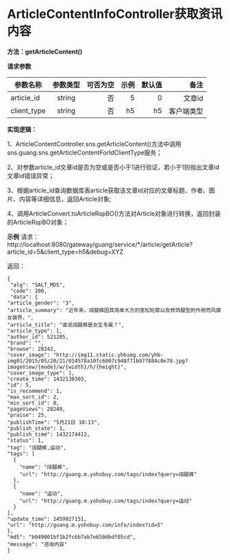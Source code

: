 # ArticleContentInfoController获取资讯内容 #
**方法：getArticleContent()**

**请求参数**

| 参数名称 | 参数类型 | 可否为空 |示例  |默认值 |备注  |
| ---------|:--------:| --------:|-----:|------:|-----:|
|article_id|string    | 否       |5     |0      |文章id|
|client_type|string   | 否       |h5    |h5     |客户端类型|

**实现逻辑：**

1、ArticleContentController.sns.getArticleContent()方法中调用sns.guang.sns.getArticleContentForIdClientType服务；

2、对参数article\_id文章id是否为空或是否小于1进行验证，若小于1则抛出文章id文章id错误异常；

3、根据article\_id查询数据库表article获取该文章id对应的文章标题、作者、图片、内容等详细信息，返回Article对象;

4、调用ArticleConvert.toArticleRspBO()方法对Article对象进行转换，返回封装的ArticleRspBO对象；

**示例**
请求：http://localhost:8080/gateway/guang/service/*/article/getArticle?article_id=5&client_type=h5&debug=XYZ

返回：

    {
     "alg": "SALT_MD5",
     "code": 200,
     "data": {
    "article_gender": "3",
    "article_summary": "近年来，阔腿裤因其简单大方的宽松轮廓以及修饰腿型的作用而风靡女装界。",
    "article_title": "谁说阔腿裤是女生专属？",
    "article_type": 1,
    "author_id": 521285,
    "brand": "",
    "browse": 28242,
    "cover_image": "http://img11.static.yhbimg.com/yhb-img01/2015/05/20/21/014578a10fc6007c948f71b977884c0e78.jpg?imageView/{mode}/w/{width}/h/{height}",
    "cover_image_type": 1,
    "create_time": 1432130303,
    "id": 5,
    "is_recommend": 1,
    "max_sort_id": 2,
    "min_sort_id": 0,
    "pageViews": 28249,
    "praise": 25,
    "publishTime": "5月21日 10:13",
    "publish_state": 1,
    "publish_time": 1432174412,
    "status": 1,
    "tag": "阔腿裤,运动",
    "tags": [
      {
        "name": "阔腿裤",
        "url": "http://guang.m.yohobuy.com/tags/index?query=阔腿裤"
      },
      {
        "name": "运动",
        "url": "http://guang.m.yohobuy.com/tags/index?query=运动"
      }
    ],
    "update_time": 1459927151,
    "url": "http://guang.m.yohobuy.com/info/index?id=5"
    },
    "md5": "b049001bf1b2fc6b7ab7e650dbdf05cd",
    "message": "咨询内容"
    }